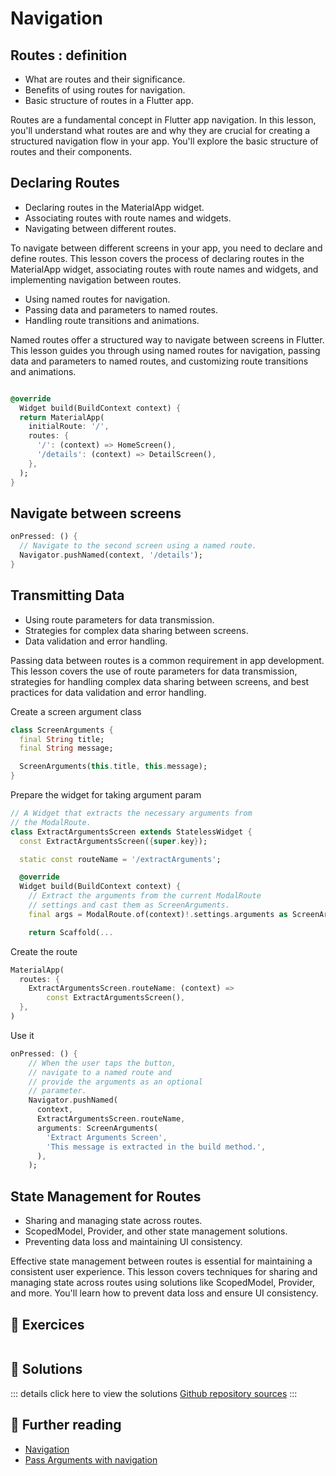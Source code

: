 # Navigation

##  Routes : definition

- What are routes and their significance.
- Benefits of using routes for navigation.
- Basic structure of routes in a Flutter app.

Routes are a fundamental concept in Flutter app navigation. In this lesson, you'll understand what routes are and why they are crucial for creating a structured navigation flow in your app. You'll explore the basic structure of routes and their components.

## Declaring Routes

- Declaring routes in the MaterialApp widget.
- Associating routes with route names and widgets.
- Navigating between different routes.

To navigate between different screens in your app, you need to declare and define routes. This lesson covers the process of declaring routes in the MaterialApp widget, associating routes with route names and widgets, and implementing navigation between routes.


- Using named routes for navigation.
- Passing data and parameters to named routes.
- Handling route transitions and animations.

Named routes offer a structured way to navigate between screens in Flutter. This lesson guides you through using named routes for navigation, passing data and parameters to named routes, and customizing route transitions and animations.

```dart

@override
  Widget build(BuildContext context) {
  return MaterialApp(
    initialRoute: '/',
    routes: {
      '/': (context) => HomeScreen(),
      '/details': (context) => DetailScreen(),
    },
  );
}
```


## Navigate between screens 
```dart
onPressed: () {
  // Navigate to the second screen using a named route.
  Navigator.pushNamed(context, '/details');
}
```

## Transmitting Data 

- Using route parameters for data transmission.
- Strategies for complex data sharing between screens.
- Data validation and error handling.


Passing data between routes is a common requirement in app development. This lesson covers the use of route parameters for data transmission, strategies for handling complex data sharing between screens, and best practices for data validation and error handling.


Create a screen argument class 

```dart
class ScreenArguments {
  final String title;
  final String message;

  ScreenArguments(this.title, this.message);
}
```


Prepare the widget for taking argument param
```dart
// A Widget that extracts the necessary arguments from
// the ModalRoute.
class ExtractArgumentsScreen extends StatelessWidget {
  const ExtractArgumentsScreen({super.key});

  static const routeName = '/extractArguments';

  @override
  Widget build(BuildContext context) {
    // Extract the arguments from the current ModalRoute
    // settings and cast them as ScreenArguments.
    final args = ModalRoute.of(context)!.settings.arguments as ScreenArguments;

    return Scaffold(...
```

Create the route 
```dart
MaterialApp(
  routes: {
    ExtractArgumentsScreen.routeName: (context) =>
        const ExtractArgumentsScreen(),
  },
)
```

Use it
```dart
onPressed: () {
    // When the user taps the button,
    // navigate to a named route and
    // provide the arguments as an optional
    // parameter.
    Navigator.pushNamed(
      context,
      ExtractArgumentsScreen.routeName,
      arguments: ScreenArguments(
        'Extract Arguments Screen',
        'This message is extracted in the build method.',
      ),
    );
```

## State Management for Routes

- Sharing and managing state across routes.
- ScopedModel, Provider, and other state management solutions.
- Preventing data loss and maintaining UI consistency.

Effective state management between routes is essential for maintaining a consistent user experience. This lesson covers techniques for sharing and managing state across routes using solutions like ScopedModel, Provider, and more. You'll learn how to prevent data loss and ensure UI consistency.

## 🧪 Exercices 

```dart
```

## 🎯 Solutions

::: details click here to view the solutions
[Github repository sources](https://github.com/ibrahim-kasra/flutter-app-dev-course)
::: 

## 📖 Further reading

- [Navigation](https://docs.flutter.dev/ui/navigation)
- [Pass Arguments with navigation](https://docs.flutter.dev/cookbook/navigation/navigate-with-arguments)